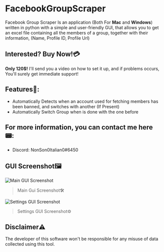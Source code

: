 # FacebookGroupScraper
Facebook Group Scraper Is an application (Both For **Mac** and **Windows**) written in python with a simple and user-friendly GUI, that allows you to get an excel file containing all the members of a group, together with their information, (Name, Profile ID, Profile Url)

## Interested? Buy Now!💳
**Only 120$!**
I'll send you a video on how to set it up, and if problems occurs, You'll surely get immediate support!

## Features💎:

 - Automatically Detects when an account used for fetching members has been banned, and switches with another (If Present)
 - Automatically Switch Group when is done with the one before

## For more information, you can contact me here📟:

 - Discord: NonSon0Italian0#6450

 

## GUI Screenshot🖼
![Main GUI Screenshot](https://imgur.com/wU1PZfT.png)

> Main Gui Screenshot🛠️

![Settings GUI Screenshot](https://i.imgur.com/VWbr2UF.png)

> Settings GUI Screenshot⚙️

## Disclaimer⚠️
The developer of this software won't be responsible for any misuse of data collected using this tool.
